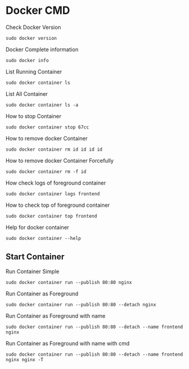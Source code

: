# Docker CMD
Check Docker Version
```
sudo docker version
```
Docker Complete information
```
sudo docker info
```
List Running Container
```
sudo docker container ls
```
List All Container
```
sudo docker container ls -a
```
How to stop Container
```
sudo docker container stop 67cc
```
How to remove docker Container
```
sudo docker container rm id id id id
```
How to remove docker Container Forcefully
```
sudo docker container rm -f id
```
How check logs of foreground container
```
sudo docker container logs frontend
```
How to check top of foreground container
```
sudo docker container top frontend
```
Help for docker container
```
sudo docker container --help
```


## Start Container
Run Container Simple
```
sudo docker container run --publish 80:80 nginx
```
Run Container as Foreground
```
sudo docker container run --publish 80:80 --detach nginx
```
Run Container as Foreground with name
```
sudo docker container run --publish 80:80 --detach --name frontend nginx
```
Run Container as Foreground with name with cmd
```
sudo docker container run --publish 80:80 --detach --name frontend nginx nginx -T
```
